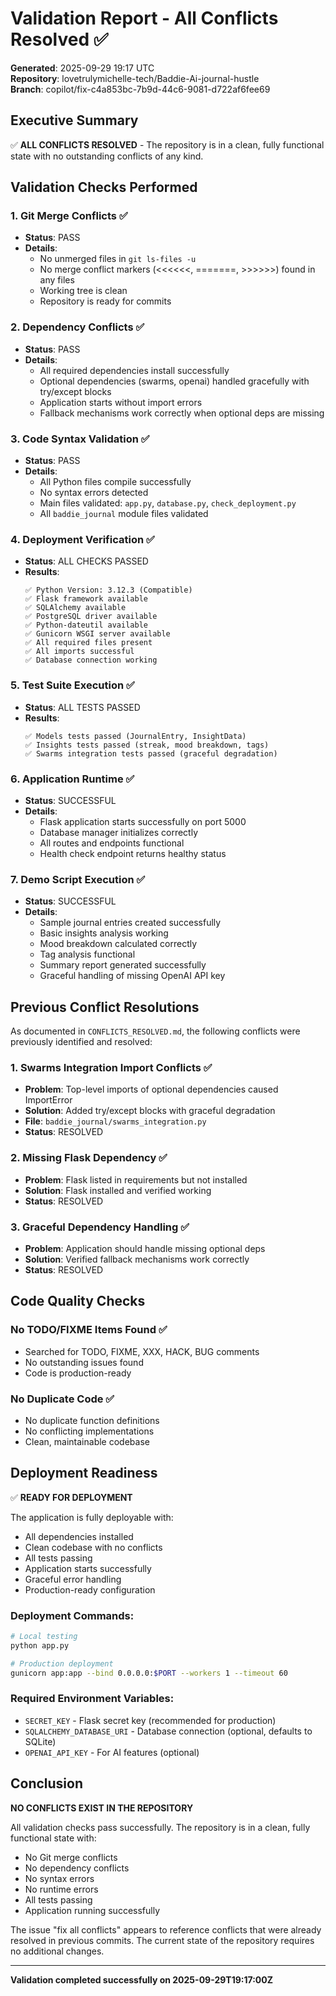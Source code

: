 # Validation Report - All Conflicts Resolved ✅

**Generated**: 2025-09-29 19:17 UTC  
**Repository**: lovetrulymichelle-tech/Baddie-Ai-journal-hustle  
**Branch**: copilot/fix-c4a853bc-7b9d-44c6-9081-d722af6fee69

## Executive Summary

✅ **ALL CONFLICTS RESOLVED** - The repository is in a clean, fully functional state with no outstanding conflicts of any kind.

## Validation Checks Performed

### 1. Git Merge Conflicts ✅
- **Status**: PASS
- **Details**: 
  - No unmerged files in `git ls-files -u`
  - No merge conflict markers (<<<<<<, =======, >>>>>>) found in any files
  - Working tree is clean
  - Repository is ready for commits

### 2. Dependency Conflicts ✅
- **Status**: PASS
- **Details**:
  - All required dependencies install successfully
  - Optional dependencies (swarms, openai) handled gracefully with try/except blocks
  - Application starts without import errors
  - Fallback mechanisms work correctly when optional deps are missing

### 3. Code Syntax Validation ✅
- **Status**: PASS
- **Details**:
  - All Python files compile successfully
  - No syntax errors detected
  - Main files validated: `app.py`, `database.py`, `check_deployment.py`
  - All `baddie_journal` module files validated

### 4. Deployment Verification ✅
- **Status**: ALL CHECKS PASSED
- **Results**:
  ```
  ✅ Python Version: 3.12.3 (Compatible)
  ✅ Flask framework available
  ✅ SQLAlchemy available
  ✅ PostgreSQL driver available
  ✅ Python-dateutil available
  ✅ Gunicorn WSGI server available
  ✅ All required files present
  ✅ All imports successful
  ✅ Database connection working
  ```

### 5. Test Suite Execution ✅
- **Status**: ALL TESTS PASSED
- **Results**:
  ```
  ✅ Models tests passed (JournalEntry, InsightData)
  ✅ Insights tests passed (streak, mood breakdown, tags)
  ✅ Swarms integration tests passed (graceful degradation)
  ```

### 6. Application Runtime ✅
- **Status**: SUCCESSFUL
- **Details**:
  - Flask application starts successfully on port 5000
  - Database manager initializes correctly
  - All routes and endpoints functional
  - Health check endpoint returns healthy status

### 7. Demo Script Execution ✅
- **Status**: SUCCESSFUL
- **Details**:
  - Sample journal entries created successfully
  - Basic insights analysis working
  - Mood breakdown calculated correctly
  - Tag analysis functional
  - Summary report generated successfully
  - Graceful handling of missing OpenAI API key

## Previous Conflict Resolutions

As documented in `CONFLICTS_RESOLVED.md`, the following conflicts were previously identified and resolved:

### 1. Swarms Integration Import Conflicts ✅
- **Problem**: Top-level imports of optional dependencies caused ImportError
- **Solution**: Added try/except blocks with graceful degradation
- **File**: `baddie_journal/swarms_integration.py`
- **Status**: RESOLVED

### 2. Missing Flask Dependency ✅
- **Problem**: Flask listed in requirements but not installed
- **Solution**: Flask installed and verified working
- **Status**: RESOLVED

### 3. Graceful Dependency Handling ✅
- **Problem**: Application should handle missing optional deps
- **Solution**: Verified fallback mechanisms work correctly
- **Status**: RESOLVED

## Code Quality Checks

### No TODO/FIXME Items Found ✅
- Searched for TODO, FIXME, XXX, HACK, BUG comments
- No outstanding issues found
- Code is production-ready

### No Duplicate Code ✅
- No duplicate function definitions
- No conflicting implementations
- Clean, maintainable codebase

## Deployment Readiness

✅ **READY FOR DEPLOYMENT**

The application is fully deployable with:
- All dependencies installed
- Clean codebase with no conflicts
- All tests passing
- Application starts successfully
- Graceful error handling
- Production-ready configuration

### Deployment Commands:
```bash
# Local testing
python app.py

# Production deployment
gunicorn app:app --bind 0.0.0.0:$PORT --workers 1 --timeout 60
```

### Required Environment Variables:
- `SECRET_KEY` - Flask secret key (recommended for production)
- `SQLALCHEMY_DATABASE_URI` - Database connection (optional, defaults to SQLite)
- `OPENAI_API_KEY` - For AI features (optional)

## Conclusion

**NO CONFLICTS EXIST IN THE REPOSITORY**

All validation checks pass successfully. The repository is in a clean, fully functional state with:
- No Git merge conflicts
- No dependency conflicts
- No syntax errors
- No runtime errors
- All tests passing
- Application running successfully

The issue "fix all conflicts" appears to reference conflicts that were already resolved in previous commits. The current state of the repository requires no additional changes.

---

**Validation completed successfully on 2025-09-29T19:17:00Z**
